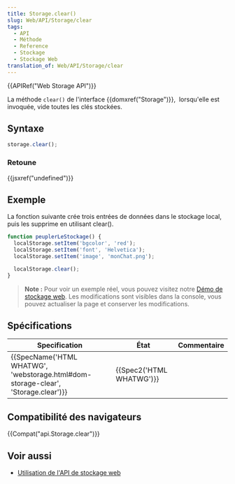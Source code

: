 ```yaml
---
title: Storage.clear()
slug: Web/API/Storage/clear
tags:
  - API
  - Méthode
  - Reference
  - Stockage
  - Stockage Web
translation_of: Web/API/Storage/clear
---
```

{{APIRef("Web Storage API")}}

La méthode `clear()` de l'interface {{domxref("Storage")}},  lorsqu'elle est invoquée, vide toutes les clés stockées.

## Syntaxe

```js
storage.clear();
```

### Retoune

{{jsxref("undefined")}}

## Exemple

La fonction suivante crée trois entrées de données dans le stockage local, puis les supprime en utilisant clear().

```js
function peuplerLeStockage() {
  localStorage.setItem('bgcolor', 'red');
  localStorage.setItem('font', 'Helvetica');
  localStorage.setItem('image', 'monChat.png');

  localStorage.clear();
}
```

> **Note :** Pour voir un exemple réel, vous pouvez visitez notre [Démo de stockage web](https://mdn.github.io/dom-examples/web-storage/). Les modifications sont visibles dans la console, vous pouvez actualiser la page et conserver les modifications.

## Spécifications

| Specification                                                                                                | État                             | Commentaire |
| ------------------------------------------------------------------------------------------------------------ | -------------------------------- | ----------- |
| {{SpecName('HTML WHATWG', 'webstorage.html#dom-storage-clear', 'Storage.clear')}} | {{Spec2('HTML WHATWG')}} |             |

## Compatibilité des navigateurs

{{Compat("api.Storage.clear")}}

## Voir aussi

- [Utilisation de l'API de stockage web](/fr/docs/Web/API/Web_Storage_API/Using_the_Web_Storage_API)
